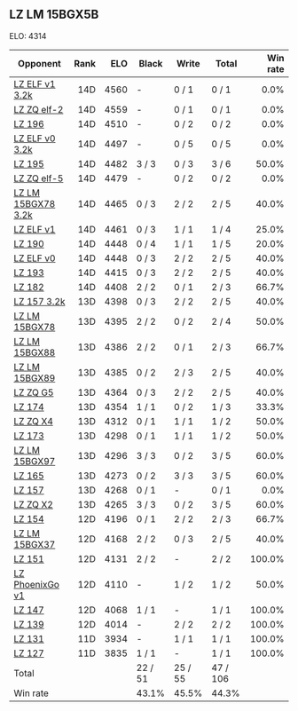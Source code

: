 ## LZ LM 15BGX5B ##

ELO: 4314

Opponent | Rank | ELO | Black | Write | Total | Win rate
---------|-----:|----:|-------|-------|-------|-------:
[LZ ELF v1 3.2k](LZ%20ELF%20v1%203.2k.md) | 14D | 4560 | - | 0 / 1 | 0 / 1 | 0.0%
[LZ ZQ elf-2](LZ%20ZQ%20elf-2.md) | 14D | 4559 | - | 0 / 1 | 0 / 1 | 0.0%
[LZ 196](LZ%20196.md) | 14D | 4510 | - | 0 / 2 | 0 / 2 | 0.0%
[LZ ELF v0 3.2k](LZ%20ELF%20v0%203.2k.md) | 14D | 4497 | - | 0 / 5 | 0 / 5 | 0.0%
[LZ 195](LZ%20195.md) | 14D | 4482 | 3 / 3 | 0 / 3 | 3 / 6 | 50.0%
[LZ ZQ elf-5](LZ%20ZQ%20elf-5.md) | 14D | 4479 | - | 0 / 2 | 0 / 2 | 0.0%
[LZ LM 15BGX78 3.2k](LZ%20LM%2015BGX78%203.2k.md) | 14D | 4465 | 0 / 3 | 2 / 2 | 2 / 5 | 40.0%
[LZ ELF v1](LZ%20ELF%20v1.md) | 14D | 4461 | 0 / 3 | 1 / 1 | 1 / 4 | 25.0%
[LZ 190](LZ%20190.md) | 14D | 4448 | 0 / 4 | 1 / 1 | 1 / 5 | 20.0%
[LZ ELF v0](LZ%20ELF%20v0.md) | 14D | 4448 | 0 / 3 | 2 / 2 | 2 / 5 | 40.0%
[LZ 193](LZ%20193.md) | 14D | 4415 | 0 / 3 | 2 / 2 | 2 / 5 | 40.0%
[LZ 182](LZ%20182.md) | 14D | 4408 | 2 / 2 | 0 / 1 | 2 / 3 | 66.7%
[LZ 157 3.2k](LZ%20157%203.2k.md) | 13D | 4398 | 0 / 3 | 2 / 2 | 2 / 5 | 40.0%
[LZ LM 15BGX78](LZ%20LM%2015BGX78.md) | 13D | 4395 | 2 / 2 | 0 / 2 | 2 / 4 | 50.0%
[LZ LM 15BGX88](LZ%20LM%2015BGX88.md) | 13D | 4386 | 2 / 2 | 0 / 1 | 2 / 3 | 66.7%
[LZ LM 15BGX89](LZ%20LM%2015BGX89.md) | 13D | 4385 | 0 / 2 | 2 / 3 | 2 / 5 | 40.0%
[LZ ZQ G5](LZ%20ZQ%20G5.md) | 13D | 4364 | 0 / 3 | 2 / 2 | 2 / 5 | 40.0%
[LZ 174](LZ%20174.md) | 13D | 4354 | 1 / 1 | 0 / 2 | 1 / 3 | 33.3%
[LZ ZQ X4](LZ%20ZQ%20X4.md) | 13D | 4312 | 0 / 1 | 1 / 1 | 1 / 2 | 50.0%
[LZ 173](LZ%20173.md) | 13D | 4298 | 0 / 1 | 1 / 1 | 1 / 2 | 50.0%
[LZ LM 15BGX97](LZ%20LM%2015BGX97.md) | 13D | 4296 | 3 / 3 | 0 / 2 | 3 / 5 | 60.0%
[LZ 165](LZ%20165.md) | 13D | 4273 | 0 / 2 | 3 / 3 | 3 / 5 | 60.0%
[LZ 157](LZ%20157.md) | 13D | 4268 | 0 / 1 | - | 0 / 1 | 0.0%
[LZ ZQ X2](LZ%20ZQ%20X2.md) | 13D | 4265 | 3 / 3 | 0 / 2 | 3 / 5 | 60.0%
[LZ 154](LZ%20154.md) | 12D | 4196 | 0 / 1 | 2 / 2 | 2 / 3 | 66.7%
[LZ LM 15BGX37](LZ%20LM%2015BGX37.md) | 12D | 4168 | 2 / 2 | 0 / 3 | 2 / 5 | 40.0%
[LZ 151](LZ%20151.md) | 12D | 4131 | 2 / 2 | - | 2 / 2 | 100.0%
[LZ PhoenixGo v1](LZ%20PhoenixGo%20v1.md) | 12D | 4110 | - | 1 / 2 | 1 / 2 | 50.0%
[LZ 147](LZ%20147.md) | 12D | 4068 | 1 / 1 | - | 1 / 1 | 100.0%
[LZ 139](LZ%20139.md) | 12D | 4014 | - | 2 / 2 | 2 / 2 | 100.0%
[LZ 131](LZ%20131.md) | 11D | 3934 | - | 1 / 1 | 1 / 1 | 100.0%
[LZ 127](LZ%20127.md) | 11D | 3835 | 1 / 1 | - | 1 / 1 | 100.0%
Total | | | 22 / 51 | 25 / 55 | 47 / 106 | 
Win rate| | | 43.1% | 45.5% | 44.3% | 

